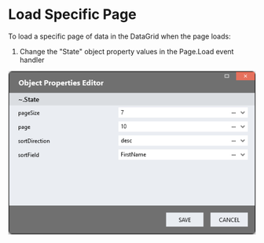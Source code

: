 # Load Specific Page

To load a specific page of data in the DataGrid when the page loads:

1. Change the "State" object property values in the Page.Load event handler

![](images/CustomLoadParameters.png)
